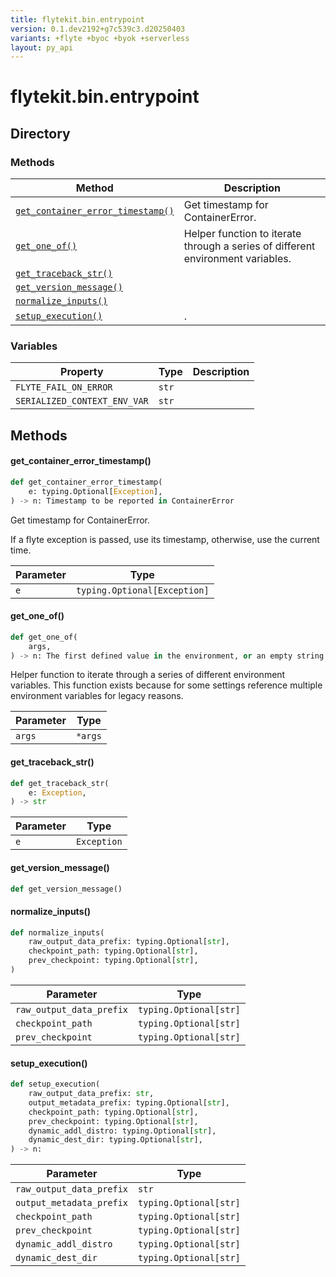 ```yaml
---
title: flytekit.bin.entrypoint
version: 0.1.dev2192+g7c539c3.d20250403
variants: +flyte +byoc +byok +serverless
layout: py_api
---
```


# flytekit.bin.entrypoint

## Directory

### Methods

| Method | Description |
|-|-|
| [`get_container_error_timestamp()`](#get_container_error_timestamp) | Get timestamp for ContainerError. |
| [`get_one_of()`](#get_one_of) | Helper function to iterate through a series of different environment variables. |
| [`get_traceback_str()`](#get_traceback_str) |  |
| [`get_version_message()`](#get_version_message) |  |
| [`normalize_inputs()`](#normalize_inputs) |  |
| [`setup_execution()`](#setup_execution) | . |


### Variables

| Property | Type | Description |
|-|-|-|
| `FLYTE_FAIL_ON_ERROR` | `str` |  |
| `SERIALIZED_CONTEXT_ENV_VAR` | `str` |  |

## Methods

#### get_container_error_timestamp()

```python
def get_container_error_timestamp(
    e: typing.Optional[Exception],
) -> n: Timestamp to be reported in ContainerError
```
Get timestamp for ContainerError.

If a flyte exception is passed, use its timestamp, otherwise, use the current time.



| Parameter | Type |
|-|-|
| `e` | `typing.Optional[Exception]` |

#### get_one_of()

```python
def get_one_of(
    args,
) -> n: The first defined value in the environment, or an empty string if nothing is found.
```
Helper function to iterate through a series of different environment variables. This function exists because for
some settings reference multiple environment variables for legacy reasons.


| Parameter | Type |
|-|-|
| `args` | ``*args`` |

#### get_traceback_str()

```python
def get_traceback_str(
    e: Exception,
) -> str
```
| Parameter | Type |
|-|-|
| `e` | `Exception` |

#### get_version_message()

```python
def get_version_message()
```
#### normalize_inputs()

```python
def normalize_inputs(
    raw_output_data_prefix: typing.Optional[str],
    checkpoint_path: typing.Optional[str],
    prev_checkpoint: typing.Optional[str],
)
```
| Parameter | Type |
|-|-|
| `raw_output_data_prefix` | `typing.Optional[str]` |
| `checkpoint_path` | `typing.Optional[str]` |
| `prev_checkpoint` | `typing.Optional[str]` |

#### setup_execution()

```python
def setup_execution(
    raw_output_data_prefix: str,
    output_metadata_prefix: typing.Optional[str],
    checkpoint_path: typing.Optional[str],
    prev_checkpoint: typing.Optional[str],
    dynamic_addl_distro: typing.Optional[str],
    dynamic_dest_dir: typing.Optional[str],
) -> n:
```
| Parameter | Type |
|-|-|
| `raw_output_data_prefix` | `str` |
| `output_metadata_prefix` | `typing.Optional[str]` |
| `checkpoint_path` | `typing.Optional[str]` |
| `prev_checkpoint` | `typing.Optional[str]` |
| `dynamic_addl_distro` | `typing.Optional[str]` |
| `dynamic_dest_dir` | `typing.Optional[str]` |


